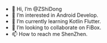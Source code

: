 - 👋 Hi, I’m @ZShiDong
- 👀 I’m interested in Android Develop.
- 🌱 I’m currently learning Kotlin Flutter.
- 💞️ I’m looking to collaborate on FiBox.
- 📫 How to reach me ShenZhen.

<!---
ZShiDong/ZShiDong is a ✨ special ✨ repository because its `README.md` (this file) appears on your GitHub profile.
You can click the Preview link to take a look at your changes.
--->
